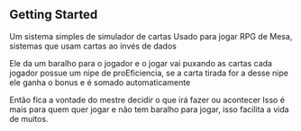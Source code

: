 ## Getting Started

Um sistema simples de simulador de cartas
    Usado para jogar RPG de Mesa, sistemas que usam cartas ao invés de dados

Ele da um baralho para o jogador e o jogar vai puxando as cartas
    cada jogador possue um nipe de proEficiencia, se a carta tirada for a desse nipe ele ganha o bonus e é somado automaticamente

Então fica a vontade do mestre decidir o que irá fazer ou acontecer
    Isso é mais para quem quer jogar e não tem baralho para jogar, isso facilita a vida de muitos.